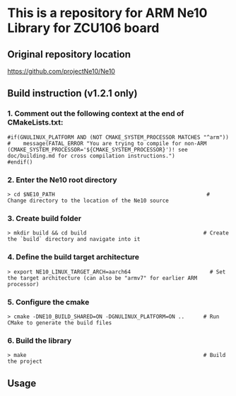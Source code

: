 # This is a repository for ARM Ne10 Library for ZCU106 board

## Original repository location
https://github.com/projectNe10/Ne10

## Build instruction (v1.2.1 only)


### 1. Comment out the following context at the end of CMakeLists.txt:
    #if(GNULINUX_PLATFORM AND (NOT CMAKE_SYSTEM_PROCESSOR MATCHES "^arm"))
    #    message(FATAL_ERROR "You are trying to compile for non-ARM (CMAKE_SYSTEM_PROCESSOR='${CMAKE_SYSTEM_PROCESSOR}')! see doc/building.md for cross compilation instructions.")
    #endif()
### 2. Enter the Ne10 root directory
    > cd $NE10_PATH                                                # Change directory to the location of the Ne10 source
### 3. Create build folder
    > mkdir build && cd build                                     # Create the `build` directory and navigate into it
### 4. Define the build target architecture
    > export NE10_LINUX_TARGET_ARCH=aarch64                         # Set the target architecture (can also be "armv7" for earlier ARM processor)
### 5. Configure the cmake
    > cmake -DNE10_BUILD_SHARED=ON -DGNULINUX_PLATFORM=ON ..      # Run CMake to generate the build files
### 6. Build the library
    > make                                                        # Build the project

## Usage
